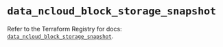 # `data_ncloud_block_storage_snapshot`

Refer to the Terraform Registry for docs: [`data_ncloud_block_storage_snapshot`](https://registry.terraform.io/providers/navercloudplatform/ncloud/4.0.4/docs/data-sources/block_storage_snapshot).
